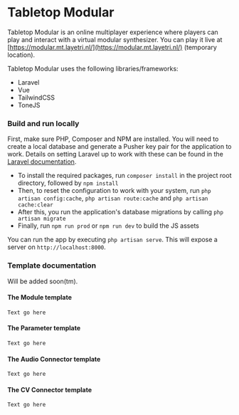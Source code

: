 # Tabletop Modular
Tabletop Modular is an online multiplayer experience where players can play and interact with a virtual modular synthesizer. You can play it live at [https://modular.mt.layetri.nl/](https://modular.mt.layetri.nl/) (temporary location).
 
Tabletop Modular uses the following libraries/frameworks:
- Laravel
- Vue
- TailwindCSS
- ToneJS

### Build and run locally
First, make sure PHP, Composer and NPM are installed. You will need to create a local database and generate a Pusher key pair for the application to work. Details on setting Laravel up to work with these can be found in the [Laravel documentation](https://laravel.com/docs).

- To install the required packages, run `composer install` in the project root directory, followed by `npm install`
- Then, to reset the configuration to work with your system, run `php artisan config:cache`, `php artisan route:cache` and `php artisan cache:clear`
- After this, you run the application's database migrations by calling `php artisan migrate`
- Finally, run `npm run prod` or `npm run dev` to build the JS assets

You can run the app by executing `php artisan serve`. This will expose a server on `http://localhost:8000`.

### Template documentation
Will be added soon(tm).

#### The Module template
```Text go here```

#### The Parameter template
```Text go here```

#### The Audio Connector template
```Text go here```

#### The CV Connector template
```Text go here```

